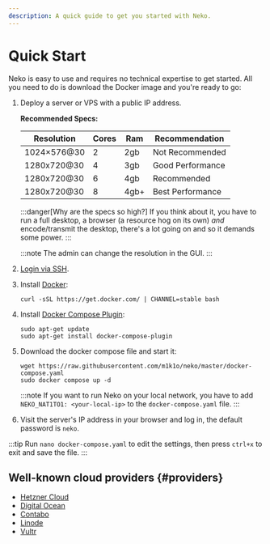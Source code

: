 ```yaml
---
description: A quick guide to get you started with Neko.
---
```


# Quick Start

Neko is easy to use and requires no technical expertise to get started. All you need to do is download the Docker image and you're ready to go:

1. Deploy a server or VPS with a public IP address.

    **Recommended Specs:**
    
    | Resolution  | Cores | Ram   | Recommendation   |
    |-------------|-------|-------|------------------|
    | 1024×576@30 | 2     | 2gb   | Not Recommended  |
    | 1280x720@30 | 4     | 3gb   | Good Performance |
    | 1280x720@30 | 6     | 4gb   | Recommended      |
    | 1280x720@30 | 8     | 4gb+  | Best Performance |
  

    :::danger[Why are the specs so high?]
    If you think about it, you have to run a full desktop, a browser (a resource hog on its own) *and* encode/transmit the desktop, there's a lot going on and so it demands some power.
    :::

    :::note
    The admin can change the resolution in the GUI.
    :::

2. [Login via SSH](https://www.digitalocean.com/docs/droplets/how-to/connect-with-ssh/).

3. Install [Docker](https://docs.docker.com/get-docker/):
    ```shell
    curl -sSL https://get.docker.com/ | CHANNEL=stable bash
    ```

4. Install [Docker Compose Plugin](https://docs.docker.com/compose/install/linux/):
    ```shell
    sudo apt-get update
    sudo apt-get install docker-compose-plugin
    ```

5. Download the docker compose file and start it:
    ```shell
    wget https://raw.githubusercontent.com/m1k1o/neko/master/docker-compose.yaml
    sudo docker compose up -d
    ```

    :::note
    If you want to run Neko on your local network, you have to add `NEKO_NAT1TO1: <your-local-ip>` to the `docker-compose.yaml` file.
    :::

6. Visit the server's IP address in your browser and log in, the default password is `neko`.

:::tip
Run `nano docker-compose.yaml` to edit the settings, then press `ctrl+x` to exit and save the file.
:::

## Well-known cloud providers {#providers}

* [Hetzner Cloud](https://www.hetzner.com/cloud)
* [Digital Ocean](https://www.digitalocean.com/)
* [Contabo](https://contabo.com/)
* [Linode](https://www.linode.com/)
* [Vultr](https://www.vultr.com/)
